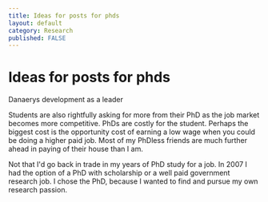 ```yaml
---
title: Ideas for posts for phds
layout: default
category: Research
published: FALSE
---
```


# Ideas for posts for phds

Danaerys development as a leader

Students are also rightfully asking for more from their PhD as the job market becomes more competitive. PhDs are costly for the student. Perhaps the biggest cost is the opportunity cost of earning a low wage when you could be doing a higher paid job. Most of my PhDless friends are much further ahead in paying of their house than I am.  

Not that I'd go back in trade in my years of PhD study for a job. In 2007 I had the option of a PhD with scholarship or a well paid government research job. I chose the PhD, because I wanted to find and pursue my own research passion.
